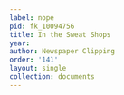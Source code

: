 ```yaml
---
label: nope
pid: fk_10094756
title: In the Sweat Shops
year: 
author: Newspaper Clipping
order: '141'
layout: single
collection: documents
---
```

